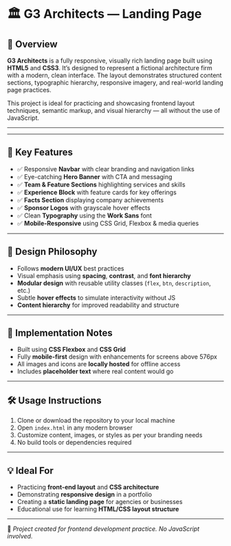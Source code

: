 # 🏛 G3 Architects — Landing Page

## 📌 Overview

**G3 Architects** is a fully responsive, visually rich landing page built using **HTML5** and **CSS3**. It’s designed to represent a fictional architecture firm with a modern, clean interface. The layout demonstrates structured content sections, typographic hierarchy, responsive imagery, and real-world landing page practices.

This project is ideal for practicing and showcasing frontend layout techniques, semantic markup, and visual hierarchy — all without the use of JavaScript.

---

---

## 🎯 Key Features

- ✅ Responsive **Navbar** with clear branding and navigation links
- ✅ Eye-catching **Hero Banner** with CTA and messaging
- ✅ **Team & Feature Sections** highlighting services and skills
- ✅ **Experience Block** with feature cards for key offerings
- ✅ **Facts Section** displaying company achievements
- ✅ **Sponsor Logos** with grayscale hover effects
- ✅ Clean **Typography** using the **Work Sans** font
- ✅ **Mobile-Responsive** using CSS Grid, Flexbox & media queries

---

## 📐 Design Philosophy

- Follows **modern UI/UX** best practices
- Visual emphasis using **spacing**, **contrast**, and **font hierarchy**
- **Modular design** with reusable utility classes (`flex`, `btn`, `description`, etc.)
- Subtle **hover effects** to simulate interactivity without JS
- **Content hierarchy** for improved readability and structure

---

## 🧠 Implementation Notes

- Built using **CSS Flexbox** and **CSS Grid**
- Fully **mobile-first** design with enhancements for screens above 576px
- All images and icons are **locally hosted** for offline access
- Includes **placeholder text** where real content would go

---

## 🛠 Usage Instructions

1. Clone or download the repository to your local machine
2. Open `index.html` in any modern browser
3. Customize content, images, or styles as per your branding needs
4. No build tools or dependencies required

---

## 💡 Ideal For

- Practicing **front-end layout** and **CSS architecture**
- Demonstrating **responsive design** in a portfolio
- Creating a **static landing page** for agencies or businesses
- Educational use for learning **HTML/CSS layout structure**

---

📌 _Project created for frontend development practice. No JavaScript involved._
